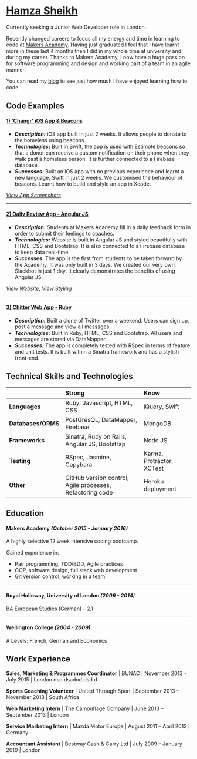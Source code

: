 # [Hamza Sheikh](https://github.com/hsheikhm)

Currently seeking a Junior Web Developer role in London.

Recently changed careers to focus all my energy and time in learning to code at [Makers Academy](http://www.makersacademy.com/). Having just graduated I feel that I have learnt more in these last 4 months then I did in my whole time at university and during my career. Thanks to Makers Academy, I now have a huge passion for software programming and design and working part of a team in an agile manner.

You can read my [blog](https://hsheikhm.wordpress.com/) to see just how much I have enjoyed learning how to code.

## Code Examples

#### [**1) 'Changr' iOS App & Beacons**](https://github.com/hsheikhm/changr)

  * ***Description:***
  iOS app built in just 2 weeks. It allows people to donate to the homeless using beacons.
  * ***Technologies:***
  Built in Swift, the app is used with Estimote beacons so that a donor can receive a custom notification on their phone when they walk past a homeless person. It is further connected to a Firebase database.
  * ***Successes:***
  Built an iOS app with no previous experience and learnt a new language, Swift in just 2 weeks. We customised the behaviour of beacons. Learnt how to build and style an app in Xcode.

[*View App Screenshots*](https://hsheikhm.wordpress.com/2016/01/10/final-project-complete-changr/)

--------------------------------------------------------------------------------

#### [**2) Daily Review App  - Angular JS**](https://github.com/hsheikhm/daily_review_app)

  * ***Description:***
  Students at Makers Academy fill in a daily feedback form in order to submit their feelings to coaches.
  * ***Technologies:***
  Website is built in Angular JS and styled beautifully with HTML, CSS and Bootstrap. It is also connected to a Firebase database to keep data real-time.
  * ***Successes:***
  The app is the first from students to be taken forward by the Academy. It was only built in 3 days. We created our very own Slackbot in just 1 day. It clearly demonstrates the benefits of using Angular JS.

[*View Website*](https://shining-fire-9962.firebaseapp.com/#/), [*View Styling*](https://hsheikhm.wordpress.com/2015/12/12/week-13-shef-devs/)

--------------------------------------------------------------------------------

#### [**3) Chitter Web App - Ruby**](https://github.com/hsheikhm/chitter-challenge)

* ***Description:***
Built a clone of Twitter over a weekend. Users can sign up, post a message and view all messages.
* ***Technologies:***
Built in Ruby, HTML, CSS and Bootstrap. All users and messages are stored via DataMapper.
* ***Successes:***
The app is completely tested with RSpec in terms of feature and unit tests. It is built within a Sinatra framework and has a stylish front-end.

<!-- Insert link to website when ready -->

## Technical Skills and Technologies

|                    | Strong                                                     | Know                       |
| ------------------ | :--------------------------------------------------------- | :------------------------- |
| **Languages**      | Ruby, Javascript, HTML, CSS                                | jQuery, Swift              |
| **Databases/ORMS** | PostGresQL, DataMapper, Firebase                           | MongoDB                    |
| **Frameworks**     | Sinatra, Ruby on Rails, Angular JS, Bootstrap              | Node JS                    |
| **Testing**        | RSpec, Jasmine, Capybara                                   | Karma, Protractor, XCTest  |
| **Other**          | GitHub version control, Agile processes, Refactoring code  | Heroku deployment          |

## Education

#### Makers Academy *(October 2015 - January 2016)*

A highly selective 12 week intensive coding bootcamp.

Gained experience in:
* Pair programming, TDD/BDD, Agile practices
* OOP, software design, full stack web development
* Git version control, working in a team

--------------------------------------------------------------------------------
#### Royal Holloway, University of London *(2009 - 2014)*
BA European Studies (German) - 2.1

--------------------------------------------------------------------------------
#### Wellington College *(2004 - 2009)*
A Levels: French, German and Economics

## Work Experience

**Sales, Marketing & Programmes Coordinator** | BUNAC | November 2013 - July 2015 | London
dsd dsadod dsd d

**Sports Coaching Volunteer** | United Through Sport | September 2013 – November 2013 | South Africa

**Web Marketing Intern** | The Camouflage Company | June 2013 – September 2013 | London

**Service Marketing Intern** | Mazda Motor Europe | August 2011 – April 2012 | Germany

**Accountant Assistant** | Bestway Cash & Carry Ltd | July 2009 – January 2010 | London
